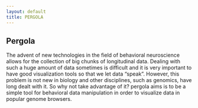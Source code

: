 ```yaml
---
layout: default
title: PERGOLA
---
```


## Pergola

The advent of new technologies in the field of behavioral neuroscience allows for 
the collection of big chunks of longitudinal data. Dealing with such a huge amount
of data sometimes is difficult and it is very important to have good visualization
tools so that we let data  “speak”.  However, this problem is not new in biology 
and other disciplines, such as genomics, have long dealt with it.  So why not take
advantage of it? pergola aims is to be  a simple tool for behavioral data 
manipulation in order to visualize data in popular genome browsers.

